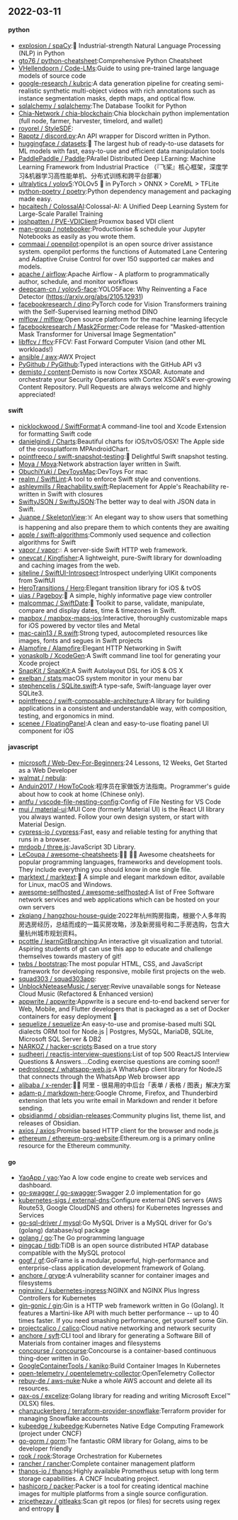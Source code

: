 ## 2022-03-11

#### python
* [explosion / spaCy](https://github.com/explosion/spaCy):💫
Industrial-strength Natural Language Processing (NLP) in Python
* [gto76 / python-cheatsheet](https://github.com/gto76/python-cheatsheet):Comprehensive Python Cheatsheet
* [VHellendoorn / Code-LMs](https://github.com/VHellendoorn/Code-LMs):Guide to using pre-trained large language models of source code
* [google-research / kubric](https://github.com/google-research/kubric):A data generation pipeline for creating semi-realistic synthetic multi-object videos with rich annotations such as instance segmentation masks, depth maps, and optical flow.
* [sqlalchemy / sqlalchemy](https://github.com/sqlalchemy/sqlalchemy):The Database Toolkit for Python
* [Chia-Network / chia-blockchain](https://github.com/Chia-Network/chia-blockchain):Chia blockchain python implementation (full node, farmer, harvester, timelord, and wallet)
* [royorel / StyleSDF](https://github.com/royorel/StyleSDF):
* [Rapptz / discord.py](https://github.com/Rapptz/discord.py):An API wrapper for Discord written in Python.
* [huggingface / datasets](https://github.com/huggingface/datasets):🤗
The largest hub of ready-to-use datasets for ML models with fast, easy-to-use and efficient data manipulation tools
* [PaddlePaddle / Paddle](https://github.com/PaddlePaddle/Paddle):PArallel Distributed Deep LEarning: Machine Learning Framework from Industrial Practice （『飞桨』核心框架，深度学习&机器学习高性能单机、分布式训练和跨平台部署）
* [ultralytics / yolov5](https://github.com/ultralytics/yolov5):YOLOv5
🚀
in PyTorch > ONNX > CoreML > TFLite
* [python-poetry / poetry](https://github.com/python-poetry/poetry):Python dependency management and packaging made easy.
* [hpcaitech / ColossalAI](https://github.com/hpcaitech/ColossalAI):Colossal-AI: A Unified Deep Learning System for Large-Scale Parallel Training
* [joshpatten / PVE-VDIClient](https://github.com/joshpatten/PVE-VDIClient):Proxmox based VDI client
* [man-group / notebooker](https://github.com/man-group/notebooker):Productionise & schedule your Jupyter Notebooks as easily as you wrote them.
* [commaai / openpilot](https://github.com/commaai/openpilot):openpilot is an open source driver assistance system. openpilot performs the functions of Automated Lane Centering and Adaptive Cruise Control for over 150 supported car makes and models.
* [apache / airflow](https://github.com/apache/airflow):Apache Airflow - A platform to programmatically author, schedule, and monitor workflows
* [deepcam-cn / yolov5-face](https://github.com/deepcam-cn/yolov5-face):YOLO5Face: Why Reinventing a Face Detector (https://arxiv.org/abs/2105.12931)
* [facebookresearch / dino](https://github.com/facebookresearch/dino):PyTorch code for Vision Transformers training with the Self-Supervised learning method DINO
* [mlflow / mlflow](https://github.com/mlflow/mlflow):Open source platform for the machine learning lifecycle
* [facebookresearch / Mask2Former](https://github.com/facebookresearch/Mask2Former):Code release for "Masked-attention Mask Transformer for Universal Image Segmentation"
* [libffcv / ffcv](https://github.com/libffcv/ffcv):FFCV: Fast Forward Computer Vision (and other ML workloads!)
* [ansible / awx](https://github.com/ansible/awx):AWX Project
* [PyGithub / PyGithub](https://github.com/PyGithub/PyGithub):Typed interactions with the GitHub API v3
* [demisto / content](https://github.com/demisto/content):Demisto is now Cortex XSOAR. Automate and orchestrate your Security Operations with Cortex XSOAR's ever-growing Content Repository. Pull Requests are always welcome and highly appreciated!

#### swift
* [nicklockwood / SwiftFormat](https://github.com/nicklockwood/SwiftFormat):A command-line tool and Xcode Extension for formatting Swift code
* [danielgindi / Charts](https://github.com/danielgindi/Charts):Beautiful charts for iOS/tvOS/OSX! The Apple side of the crossplatform MPAndroidChart.
* [pointfreeco / swift-snapshot-testing](https://github.com/pointfreeco/swift-snapshot-testing):📸
Delightful Swift snapshot testing.
* [Moya / Moya](https://github.com/Moya/Moya):Network abstraction layer written in Swift.
* [ObuchiYuki / DevToysMac](https://github.com/ObuchiYuki/DevToysMac):DevToys For mac
* [realm / SwiftLint](https://github.com/realm/SwiftLint):A tool to enforce Swift style and conventions.
* [ashleymills / Reachability.swift](https://github.com/ashleymills/Reachability.swift):Replacement for Apple's Reachability re-written in Swift with closures
* [SwiftyJSON / SwiftyJSON](https://github.com/SwiftyJSON/SwiftyJSON):The better way to deal with JSON data in Swift.
* [Juanpe / SkeletonView](https://github.com/Juanpe/SkeletonView):☠️
An elegant way to show users that something is happening and also prepare them to which contents they are awaiting
* [apple / swift-algorithms](https://github.com/apple/swift-algorithms):Commonly used sequence and collection algorithms for Swift
* [vapor / vapor](https://github.com/vapor/vapor):💧
A server-side Swift HTTP web framework.
* [onevcat / Kingfisher](https://github.com/onevcat/Kingfisher):A lightweight, pure-Swift library for downloading and caching images from the web.
* [siteline / SwiftUI-Introspect](https://github.com/siteline/SwiftUI-Introspect):Introspect underlying UIKit components from SwiftUI
* [HeroTransitions / Hero](https://github.com/HeroTransitions/Hero):Elegant transition library for iOS & tvOS
* [uias / Pageboy](https://github.com/uias/Pageboy):📖
A simple, highly informative page view controller
* [malcommac / SwiftDate](https://github.com/malcommac/SwiftDate):🐔
Toolkit to parse, validate, manipulate, compare and display dates, time & timezones in Swift.
* [mapbox / mapbox-maps-ios](https://github.com/mapbox/mapbox-maps-ios):Interactive, thoroughly customizable maps for iOS powered by vector tiles and Metal
* [mac-cain13 / R.swift](https://github.com/mac-cain13/R.swift):Strong typed, autocompleted resources like images, fonts and segues in Swift projects
* [Alamofire / Alamofire](https://github.com/Alamofire/Alamofire):Elegant HTTP Networking in Swift
* [yonaskolb / XcodeGen](https://github.com/yonaskolb/XcodeGen):A Swift command line tool for generating your Xcode project
* [SnapKit / SnapKit](https://github.com/SnapKit/SnapKit):A Swift Autolayout DSL for iOS & OS X
* [exelban / stats](https://github.com/exelban/stats):macOS system monitor in your menu bar
* [stephencelis / SQLite.swift](https://github.com/stephencelis/SQLite.swift):A type-safe, Swift-language layer over SQLite3.
* [pointfreeco / swift-composable-architecture](https://github.com/pointfreeco/swift-composable-architecture):A library for building applications in a consistent and understandable way, with composition, testing, and ergonomics in mind.
* [scenee / FloatingPanel](https://github.com/scenee/FloatingPanel):A clean and easy-to-use floating panel UI component for iOS

#### javascript
* [microsoft / Web-Dev-For-Beginners](https://github.com/microsoft/Web-Dev-For-Beginners):24 Lessons, 12 Weeks, Get Started as a Web Developer
* [walmat / nebula](https://github.com/walmat/nebula):
* [Anduin2017 / HowToCook](https://github.com/Anduin2017/HowToCook):程序员在家做饭方法指南。Programmer's guide about how to cook at home (Chinese only).
* [antfu / vscode-file-nesting-config](https://github.com/antfu/vscode-file-nesting-config):Config of File Nesting for VS Code
* [mui / material-ui](https://github.com/mui/material-ui):MUI Core (formerly Material UI) is the React UI library you always wanted. Follow your own design system, or start with Material Design.
* [cypress-io / cypress](https://github.com/cypress-io/cypress):Fast, easy and reliable testing for anything that runs in a browser.
* [mrdoob / three.js](https://github.com/mrdoob/three.js):JavaScript 3D Library.
* [LeCoupa / awesome-cheatsheets](https://github.com/LeCoupa/awesome-cheatsheets):👩‍💻
👨‍💻
Awesome cheatsheets for popular programming languages, frameworks and development tools. They include everything you should know in one single file.
* [marktext / marktext](https://github.com/marktext/marktext):📝
A simple and elegant markdown editor, available for Linux, macOS and Windows.
* [awesome-selfhosted / awesome-selfhosted](https://github.com/awesome-selfhosted/awesome-selfhosted):A list of Free Software network services and web applications which can be hosted on your own servers
* [zkqiang / hangzhou-house-guide](https://github.com/zkqiang/hangzhou-house-guide):2022年杭州购房指南，根据个人多年购房选房经历，总结而成的一篇买房攻略，涉及新房摇号和二手房选购，包含大量杭州城市规划资料。
* [pcottle / learnGitBranching](https://github.com/pcottle/learnGitBranching):An interactive git visualization and tutorial. Aspiring students of git can use this app to educate and challenge themselves towards mastery of git!
* [twbs / bootstrap](https://github.com/twbs/bootstrap):The most popular HTML, CSS, and JavaScript framework for developing responsive, mobile first projects on the web.
* [squad303 / squad303app](https://github.com/squad303/squad303app):
* [UnblockNeteaseMusic / server](https://github.com/UnblockNeteaseMusic/server):Revive unavailable songs for Netease Cloud Music (Refactored & Enhanced version)
* [appwrite / appwrite](https://github.com/appwrite/appwrite):Appwrite is a secure end-to-end backend server for Web, Mobile, and Flutter developers that is packaged as a set of Docker containers for easy deployment
🚀
* [sequelize / sequelize](https://github.com/sequelize/sequelize):An easy-to-use and promise-based multi SQL dialects ORM tool for Node.js | Postgres, MySQL, MariaDB, SQLite, Microsoft SQL Server & DB2
* [NARKOZ / hacker-scripts](https://github.com/NARKOZ/hacker-scripts):Based on a true story
* [sudheerj / reactjs-interview-questions](https://github.com/sudheerj/reactjs-interview-questions):List of top 500 ReactJS Interview Questions & Answers....Coding exercise questions are coming soon!!
* [pedroslopez / whatsapp-web.js](https://github.com/pedroslopez/whatsapp-web.js):A WhatsApp client library for NodeJS that connects through the WhatsApp Web browser app
* [alibaba / x-render](https://github.com/alibaba/x-render):🚴‍♀️
阿里 - 很易用的中后台「表单 / 表格 / 图表」解决方案
* [adam-p / markdown-here](https://github.com/adam-p/markdown-here):Google Chrome, Firefox, and Thunderbird extension that lets you write email in Markdown and render it before sending.
* [obsidianmd / obsidian-releases](https://github.com/obsidianmd/obsidian-releases):Community plugins list, theme list, and releases of Obsidian.
* [axios / axios](https://github.com/axios/axios):Promise based HTTP client for the browser and node.js
* [ethereum / ethereum-org-website](https://github.com/ethereum/ethereum-org-website):Ethereum.org is a primary online resource for the Ethereum community.

#### go
* [YaoApp / yao](https://github.com/YaoApp/yao):Yao A low code engine to create web services and dashboard.
* [go-swagger / go-swagger](https://github.com/go-swagger/go-swagger):Swagger 2.0 implementation for go
* [kubernetes-sigs / external-dns](https://github.com/kubernetes-sigs/external-dns):Configure external DNS servers (AWS Route53, Google CloudDNS and others) for Kubernetes Ingresses and Services
* [go-sql-driver / mysql](https://github.com/go-sql-driver/mysql):Go MySQL Driver is a MySQL driver for Go's (golang) database/sql package
* [golang / go](https://github.com/golang/go):The Go programming language
* [pingcap / tidb](https://github.com/pingcap/tidb):TiDB is an open source distributed HTAP database compatible with the MySQL protocol
* [gogf / gf](https://github.com/gogf/gf):GoFrame is a modular, powerful, high-performance and enterprise-class application development framework of Golang.
* [anchore / grype](https://github.com/anchore/grype):A vulnerability scanner for container images and filesystems
* [nginxinc / kubernetes-ingress](https://github.com/nginxinc/kubernetes-ingress):NGINX and NGINX Plus Ingress Controllers for Kubernetes
* [gin-gonic / gin](https://github.com/gin-gonic/gin):Gin is a HTTP web framework written in Go (Golang). It features a Martini-like API with much better performance -- up to 40 times faster. If you need smashing performance, get yourself some Gin.
* [projectcalico / calico](https://github.com/projectcalico/calico):Cloud native networking and network security
* [anchore / syft](https://github.com/anchore/syft):CLI tool and library for generating a Software Bill of Materials from container images and filesystems
* [concourse / concourse](https://github.com/concourse/concourse):Concourse is a container-based continuous thing-doer written in Go.
* [GoogleContainerTools / kaniko](https://github.com/GoogleContainerTools/kaniko):Build Container Images In Kubernetes
* [open-telemetry / opentelemetry-collector](https://github.com/open-telemetry/opentelemetry-collector):OpenTelemetry Collector
* [rebuy-de / aws-nuke](https://github.com/rebuy-de/aws-nuke):Nuke a whole AWS account and delete all its resources.
* [qax-os / excelize](https://github.com/qax-os/excelize):Golang library for reading and writing Microsoft Excel™ (XLSX) files.
* [chanzuckerberg / terraform-provider-snowflake](https://github.com/chanzuckerberg/terraform-provider-snowflake):Terraform provider for managing Snowflake accounts
* [kubeedge / kubeedge](https://github.com/kubeedge/kubeedge):Kubernetes Native Edge Computing Framework (project under CNCF)
* [go-gorm / gorm](https://github.com/go-gorm/gorm):The fantastic ORM library for Golang, aims to be developer friendly
* [rook / rook](https://github.com/rook/rook):Storage Orchestration for Kubernetes
* [rancher / rancher](https://github.com/rancher/rancher):Complete container management platform
* [thanos-io / thanos](https://github.com/thanos-io/thanos):Highly available Prometheus setup with long term storage capabilities. A CNCF Incubating project.
* [hashicorp / packer](https://github.com/hashicorp/packer):Packer is a tool for creating identical machine images for multiple platforms from a single source configuration.
* [zricethezav / gitleaks](https://github.com/zricethezav/gitleaks):Scan git repos (or files) for secrets using regex and entropy
🔑

